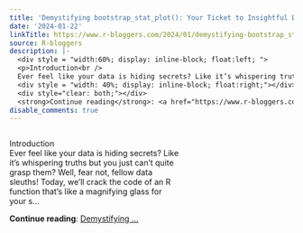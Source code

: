 ```yaml
---
title: 'Demystifying bootstrap_stat_plot(): Your Ticket to Insightful Data Exploration'
date: '2024-01-22'
linkTitle: https://www.r-bloggers.com/2024/01/demystifying-bootstrap_stat_plot-your-ticket-to-insightful-data-exploration/
source: R-bloggers
description: |-
  <div style = "width:60%; display: inline-block; float:left; ">
  <p>Introduction<br />
  Ever feel like your data is hiding secrets? Like it’s whispering truths but you just can’t quite grasp them? Well, fear not, fellow data sleuths! Today, we’ll crack the code of an R function that’s like a magnifying glass for your s...</p></div>
  <div style = "width: 40%; display: inline-block; float:right;"></div>
  <div style="clear: both;"></div>
  <strong>Continue reading</strong>: <a href="https://www.r-bloggers.com/2024/01/demystifying-bootstrap_stat_plot-your-ticket-to-insightful-data-exploration/">Demystifying  ...
disable_comments: true
---
```

<div style = "width:60%; display: inline-block; float:left; ">
<p>Introduction<br />
Ever feel like your data is hiding secrets? Like it’s whispering truths but you just can’t quite grasp them? Well, fear not, fellow data sleuths! Today, we’ll crack the code of an R function that’s like a magnifying glass for your s...</p></div>
<div style = "width: 40%; display: inline-block; float:right;"></div>
<div style="clear: both;"></div>
<strong>Continue reading</strong>: <a href="https://www.r-bloggers.com/2024/01/demystifying-bootstrap_stat_plot-your-ticket-to-insightful-data-exploration/">Demystifying  ...